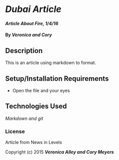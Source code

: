 # _Dubai Article_

#### _Article About Fire, 1/4/16_

#### By _**Veronica and Cory**_

## Description

This is an article using markdown to format.

## Setup/Installation Requirements

* Open the file and your eyes


## Technologies Used

_Markdown and git_

### License

Article from News in Levels

Copyright (c) 2015 **_Veronica Alley and Cory Meyers_**
